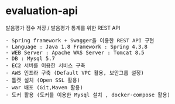 # evaluation-api
발음평가 점수 저장 / 발음평가 통계를 위한 REST API

<pre>
- Spring framework + Swagger을 이용한 REST API 구현 
- Language : Java 1.8 Framework : Spring 4.3.8
- WEB Server : Apache WAS Server : Tomcat 8.5
- DB : Mysql 5.7
- EC2 서버를 이용한 서비스 구축
- AWS 인프라 구축 (Default VPC 활용, 보안그룹 설정)
- 톰캣 설치 (Open SSL 활용)
- war 배포 (Git,Maven 활용)
- 도커 활용 (도커를 이용한 Mysql 설치 , docker-compose 활용)
</pre>
